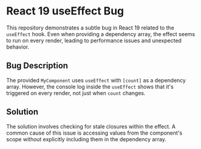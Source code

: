# React 19 useEffect Bug

This repository demonstrates a subtle bug in React 19 related to the `useEffect` hook. Even when providing a dependency array, the effect seems to run on every render, leading to performance issues and unexpected behavior. 

## Bug Description
The provided `MyComponent` uses `useEffect` with `[count]` as a dependency array. However, the console log inside the `useEffect` shows that it's triggered on every render, not just when `count` changes. 

## Solution
The solution involves checking for stale closures within the effect.  A common cause of this issue is accessing values from the component's scope without explicitly including them in the dependency array.